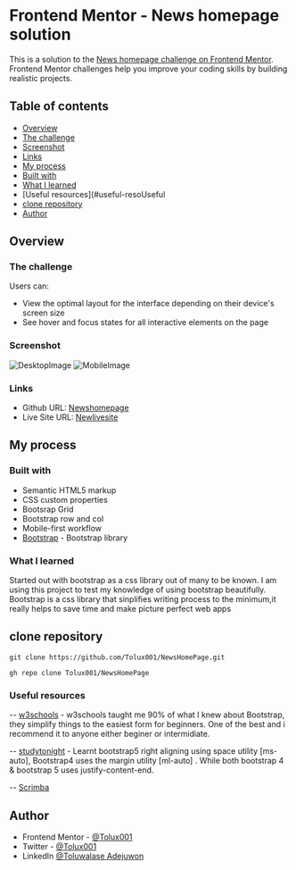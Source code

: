 # Frontend Mentor - News homepage solution

This is a solution to the [News homepage challenge on Frontend Mentor](https://www.frontendmentor.io/challenges/news-homepage-H6SWTa1MFl). 
Frontend Mentor challenges help you improve your coding skills by building realistic projects. 

## Table of contents

  - [Overview](#overview)
  - [The challenge](#the-challenge)
  - [Screenshot](#screenshot)
  - [Links](#links)
  - [My process](#my-process)
  - [Built with](#built-with)
  - [What I learned](#what-i-learned)
  - [Useful resources](#useful-resoUseful
  - [clone repository](#clone-repository)
  - [Author](#author)

## Overview

### The challenge

Users can:

- View the optimal layout for the interface depending on their device's screen size
- See hover and focus states for all interactive elements on the page

### Screenshot

![DesktopImage]()
![MobileImage]()

### Links

- Github URL: [Newshomepage](https://github.com/Tolux001/NewsHomePage)
- Live Site URL: [Newlivesite](https://newshomepage.netlify.app)

## My process


### Built with

- Semantic HTML5 markup
- CSS custom properties
- Bootsrap Grid
- Bootstrap row and col
- Mobile-first workflow
- [Bootstrap](https://getbootstrap.com/) - Bootstrap library

### What I learned

Started out with bootstrap as a css library out of many to be known. 
I am using this project to test my knowledge of using bootstrap beautifully. Bootstrap is a css library that sinplifies writing process to the minimum,it really helps to save time and make picture perfect web apps

## clone repository

```
git clone https://github.com/Tolux001/NewsHomePage.git
```

```
gh repo clone Tolux001/NewsHomePage
```

### Useful resources

-- [w3schools](https://www.w3schools.com) - w3schools taught me 90% of what I knew about Bootstrap, they simplify things to the easiest form for beginners. One of the best and i recommend it to anyone either beginer or intermidiate.

-- [studytonight](https://www.studytonight.com/bootstrap/how-to-align-bootstrap-5-navbar-items-to-the-right#:~:text=The%20navbar%20items%20can%20be,justify%20items%20to%20the%20right.) - Learnt bootstrap5 right aligning using space utility [ms-auto], Bootstrap4 uses the margin utility [ml-auto] . While both bootstrap 4 & bootstrap 5 uses justify-content-end.

-- [Scrimba](https://www.scrimba.com) 

## Author

- Frontend Mentor - [@Tolux001](https://www.frontendmentor.io/profile/Tolux001)
- Twitter         - [@Tolux001](https://www.twitter.com/tolux001)
- LinkedIn [@Toluwalase Adejuwon](https://www.linkedin.com/in/adejuwon-toluwalase-660580234)

